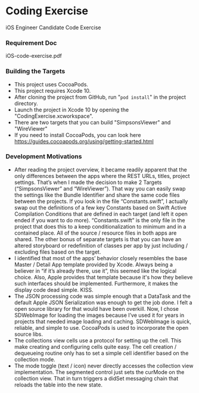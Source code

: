 
# Coding Exercise
iOS Engineer Candidate Code Exercise


### Requirement Doc

iOS-code-exercise.pdf

### Building the Targets

- This project uses CocoaPods.
- This project requires Xcode 10.
- After cloning the project from GitHub, run "`pod install`" in the project directory.
- Launch the project in Xcode 10 by opening the "CodingExercise.xcworkspace".
- There are two targets that you can build "SimpsonsViewer" and "WireViewer"
- If you need to install CocoaPods, you can look here https://guides.cocoapods.org/using/getting-started.html


### Development Motivations
- After reading the project overview, it became readily apparent that the only differences between the apps where the REST URLs, titles, project settings. That’s when I made the decision to make 2 Targets (“SimpsonsViewer” and “WireViewer”). That way you can easily swap the settings like the Bundle Identifier and share the same code files between the projects. If you look in the file “Constants.swift”, I actually swap out the definitions of a few key Constants based on Swift Active Compilation Conditions that are defined in each target (and left it open ended if you want to do more). “Constants.swift” is the only file in the project that does this to a keep conditionalization to minimum and in a contained place. All of the source / resource files in both apps are shared. The other bonus of separate targets is that you can have an altered storyboard or redefinition of classes per app by just including / excluding files based on the target.
- I identified that most of the apps’ behavior closely resembles the base Master / Detail App template provided by Xcode. Always being a believer in “if it’s already there, use it”, this seemed like the logical choice. Also, Apple provides that template because it's how they believe such interfaces should be implemented. Furthermore, it makes the display code dead simple. KISS.
- The JSON processing code was simple enough that a DataTask and the default Apple JSON Serialization was enough to get the job done. I felt a open source library for that would have been overkill. Now, I chose SDWebImage for loading the images because I’ve used it for years in projects that needed image loading and caching. SDWebImage is quick, reliable, and simple to use. CocoaPods is used to incorporate the open source libs.
- The collections view cells use a protocol for setting up the cell. This make creating and configuring cells quite easy. The cell creation / dequeueing routine only has to set a simple cell identifier based on the collection mode.
- The mode toggle (text / icon) never directly accesses the collection view implementation. The segmented control just sets the curMode on the collection view. That in turn triggers a didSet messaging chain that reloads the table into the new state.
